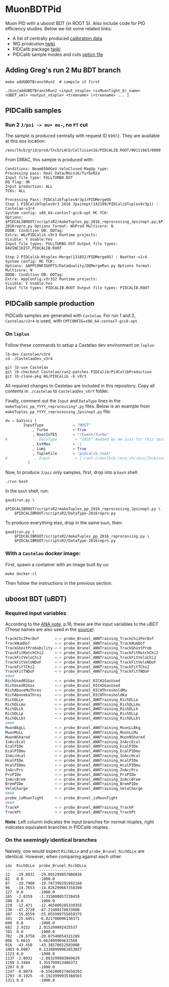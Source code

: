 # MuonBDTPid
Muon PID with a uboost BDT (in ROOT 5). Also include code for PID efficiency studies.
Below we list some related links:

- A list of centrally produced [calibration data](https://twiki.cern.ch/twiki/bin/view/LHCbPhysics/ChargedPID#Calibration_data)
- WG prodcution [twiki](https://twiki.cern.ch/twiki/bin/viewauth/LHCbPhysics/WGproductionPID)
- PIDCalib package [twiki](https://twiki.cern.ch/twiki/bin/view/LHCb/PIDCalibPackage)
- PIDCalib sample modes and cuts [option file](https://gitlab.cern.ch/lhcb/Castelao/-/blob/master/PIDCalib/PidCalibProduction/options/Run-2/makeTuples.py)


## Adding Greg's run 2 Mu BDT branch

```
make addUBDTBranchRun2  # compile it first

./bin/addUBDTBranchRun2 <input_ntuple> <isMuonTight_br_name> <UBDT_xml> <output_ntuple> <treename> [<treename> ... ]
```


## PIDCalib samples

### Run 2 `J/psi -> mu+ mu-`, no `PT` cut
The sample is produced centrally with request ID `69972`.
They are available at this eos location:
```
/eos/lhcb/grid/prod/lhcb/LHCb/Collision16/PIDCALIB.ROOT/00111665/0000
```

From DIRAC, this sample is produced with:
```
Conditions: Beam6500GeV-VeloClosed-MagUp type:
Processing pass: Real Data/Reco16/Turbo02a
Input file type: FULLTURBO.DST
DQ flag: OK
Input production: ALL
TCKs: ALL

Processing Pass: PIDCalibTuples9r3p1/PIDMerge05
Step 1 PIDCalibTuples9r3 2016 Jpsinopt(142199/PIDCalibTuples9r3p1) : Castelao-v3r4
System config: x86_64-centos7-gcc8-opt MC TCK:
Options: $PIDCALIBROOT/scriptsR2/makeTuples_pp_2016_reprocessing_Jpsinopt.py;$PIDCALIBROOT/scriptsR2/DataType-2016repro.py Options format: WGProd Multicore: N
DDDB: Condition DB: DQTag:
Extra: WG/PIDCalib.v9r3 Runtime projects:
Visible: Y Usable:Yes
Input file types: FULLTURBO.DST Output file types: DAVINCIHIST,PIDCALIB.ROOT

Step 2 PIDCalib-Ntuples-Merge(131852/PIDMerge05) : Noether-v1r4
System config: MC TCK:
Options: $APPCONFIGOPTS/DataQuality/DQMergeRun.py Options format: Multicore: N
DDDB: Condition DB: DQTag:
Extra: AppConfig.v3r332 Runtime projects:
Visible: Y Usable:Yes
Input file types: PIDCALIB.ROOT Output file types: PIDCALIB.ROOT
```


## PIDCalib sample production
PIDCalib samples are generated with `Castelao`. For run 1 and 2,
`Castelao/v3r4` is used, with `CMTCONFIG=x86_64-centos7-gcc8-opt`.

### On `lxplus`
Follow these commands to setup a Castelao dev environment on `lxplus`:

```
lb-dev Castelao/v3r4
cd ./CastelaoDev_v3r4

git lb-use Castelao
git lb-checkout Castelao/run2-patches PIDCalib/PidCalibProduction
git lb-clone-pkg WG/PIDCalib -b v9r3
```

All required changes to Castelao are included in this repository. Copy all
contents in `./castelao` to `CastelaoDev_vXrY` folder.

Finally, comment out the `Input` and `DataType` lines in the
`makeTuples_pp_YYYY_reprocessing*.py` files. Below is an example from
`makeTuples_pp_YYYY_reprocessing_Jpsinopt.py` file:
```python
dv = DaVinci (
        InputType             = "MDST"
            , Turbo           = True
            , RootInTES       = "/Event/Turbo"
#            , DataType        = "2016" #added by me just for this test
            , EvtMax          = -1
            , Lumi            = True
            , TupleFile       = "pidcalib.root"
#            , Input           = ['root://eoslhcb.cern.ch//eos/lhcb/user/p/poluekt/PID/2016_TurCal_DST/00053197_00000610_2.fullturbo.dst']
          )
```

Now, to produce `J/psi` only samples, first, drop into a `bash` shell:
```
./run bash
```

In the `bash` shell, run:
```
gaudirun.py \
    $PIDCALIBROOT/scriptsR2/makeTuples_pp_2016_reprocessing_Jpsinopt.py \
    $PIDCALIBROOT/scriptsR2/DataType-2016repro.py
```

To produce everything else, drop in the same `bash`, then:
```
gaudirun.py \
    $PIDCALIBROOT/scriptsR2/makeTuples_pp_2016_reprocessing.py \
    $PIDCALIBROOT/scriptsR2/DataType-2016repro.py
```

### With a `Castelao` docker image:

First, spawn a container with an image built by us:
```
make docker-cl
```

Then follow the instructions in the previous section.


## uboost BDT (uBDT)

### Required input variables
According to the [ANA note](https://github.com/umd-lhcb/group-talks/blob/master/ana_thesis/RD_RDst_ANA_21-01-05.pdf), p.16,
these are the input variables to the uBDT
(These names are also used in the [source](https://github.com/umd-lhcb/MuonBDTPid/blob/master/src/addUBDTBranchRun2.cpp)):

```python
TrackChi2PerDof       <-> probe_Brunel_ANNTraining_TrackChi2PerDof
TrackNumDof           <-> probe_Brunel_ANNTraining_TrackNumDof
TrackGhostProbability <-> probe_Brunel_ANNTraining_TrackGhostProb
TrackFitMatchChi2     <-> probe_Brunel_ANNTraining_TrackFitMatchChi2
TrackFitVeloChi2      <-> probe_Brunel_ANNTraining_TrackFitVeloChi2
TrackFitVeloNDoF      <-> probe_Brunel_ANNTraining_TrackFitVeloNDoF
TrackFitTChi2         <-> probe_Brunel_ANNTraining_TrackFitTChi2
TrackFitTNDoF         <-> probe_Brunel_ANNTraining_TrackFitTNDoF
####
RichUsedR1Gas         <-> probe_Brunel_RICH1GasUsed
RichUsedR2Gas         <-> probe_Brunel_RICH2GasUsed
RichAboveMuThres      <-> probe_Brunel_RICHThresholdMu
RichAboveKaThres      <-> probe_Brunel_RICHThresholdKa
RichDLLe              <-> probe_Brunel_ANNTraining_RichDLLe
RichDLLmu             <-> probe_Brunel_ANNTraining_RichDLLmu
RichDLLk              <-> probe_Brunel_ANNTraining_RichDLLk
RichDLLp              <-> probe_Brunel_ANNTraining_RichDLLp
RichDLLbt             <-> probe_Brunel_ANNTraining_RichDLLbt
####
MuonBkgLL             <-> probe_Brunel_ANNTraining_MuonLLBkg
MuonMuLL              <-> probe_Brunel_ANNTraining_MuonLLMu
MuonNShared           <-> probe_Brunel_ANNTraining_MuonNShared
InAccEcal             <-> probe_Brunel_ANNTraining_InAccEcal
EcalPIDe              <-> probe_Brunel_ANNTraining_EcalPIDe
EcalPIDmu             <-> probe_Brunel_ANNTraining_EcalPIDmu
InAccHcal             <-> probe_Brunel_ANNTraining_InAccHcal
HcalPIDe              <-> probe_Brunel_ANNTraining_HcalPIDe
HcalPIDmu             <-> probe_Brunel_ANNTraining_HcalPIDmu
InAccPrs              <-> probe_Brunel_ANNTraining_InAccPrs
PrsPIDe               <-> probe_Brunel_ANNTraining_PrsPIDe
InAccBrem             <-> probe_Brunel_ANNTraining_InAccBrem
BremPIDe              <-> probe_Brunel_ANNTraining_BremPIDe
VeloCharge            <-> probe_Brunel_ANNTraining_VeloCharge
####
probe_isMuonTight     <-> probe_Brunel_isMuonTight
####
TrackP                <-> probe_Brunel_ANNTraining_TrackP
TrackPt               <-> probe_Brunel_ANNTraining_TrackPt
```

**Note**: Left column indicates the input branches for normal ntuples, right
indicates equivalent branches in PIDCalib ntuples.

### On the seemingly identical branches
Naively, one would expect `RichDLLe` and `probe_Brunel_RichDLLe` are identical.
However, when comparing against each other:
```
idx  RichDLLe  probe_Brunel_RichDLLe
---  --------  ---------------------
12   -29.0931  -29.091299057006836
82   0.0       -1000.0
87   -19.7908  -19.787399291992188
96   -14.7653  -14.826299667358398
127  0.0       -1000.0
165  -2.0359   -1.315000057220459
200  0.0       -1000.0
229  -12.471   -12.465800285339355
230  -47.2728  -47.21480178833008
307  -55.0559  -55.055999755859375
341  -25.4451  -8.821700096130371
600  0.0       -1000.0
682  2.9152    2.915299892425537
701  0.0       -1000.0
702  -20.8758  -20.87540054321289
866  5.6615    5.662499904632568
916  -43.458   -43.38570022583008
1063 0.0987    0.13289999961853027
1123 0.0       -1000.0
1137 -2.8032   -2.803299903869629
1198 3.3484    3.355799913406372
1207 0.0       -1000.0
1247 -8.0879   -0.5562000274658203
1293 -0.1925   -0.1923999935388565
1311 0.0       -1000.0
```
